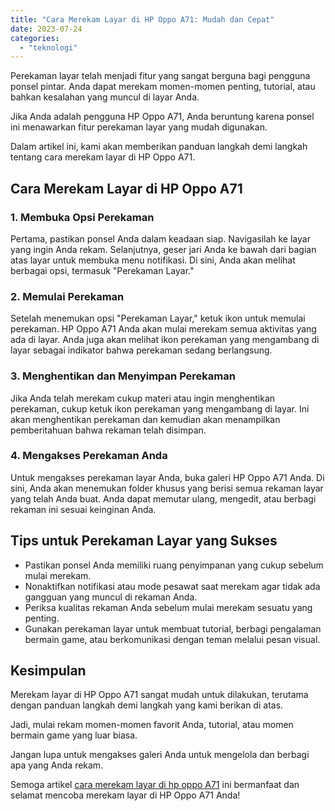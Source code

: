 ```yaml
---
title: "Cara Merekam Layar di HP Oppo A71: Mudah dan Cepat"
date: 2023-07-24
categories: 
  - "teknologi"
---
```


Perekaman layar telah menjadi fitur yang sangat berguna bagi pengguna ponsel pintar. Anda dapat merekam momen-momen penting, tutorial, atau bahkan kesalahan yang muncul di layar Anda.

Jika Anda adalah pengguna HP Oppo A71, Anda beruntung karena ponsel ini menawarkan fitur perekaman layar yang mudah digunakan.

Dalam artikel ini, kami akan memberikan panduan langkah demi langkah tentang cara merekam layar di HP Oppo A71.

## Cara Merekam Layar di HP Oppo A71

### 1\. Membuka Opsi Perekaman

Pertama, pastikan ponsel Anda dalam keadaan siap. Navigasilah ke layar yang ingin Anda rekam. Selanjutnya, geser jari Anda ke bawah dari bagian atas layar untuk membuka menu notifikasi. Di sini, Anda akan melihat berbagai opsi, termasuk "Perekaman Layar."

### 2\. Memulai Perekaman

Setelah menemukan opsi "Perekaman Layar," ketuk ikon untuk memulai perekaman. HP Oppo A71 Anda akan mulai merekam semua aktivitas yang ada di layar. Anda juga akan melihat ikon perekaman yang mengambang di layar sebagai indikator bahwa perekaman sedang berlangsung.

### 3\. Menghentikan dan Menyimpan Perekaman

Jika Anda telah merekam cukup materi atau ingin menghentikan perekaman, cukup ketuk ikon perekaman yang mengambang di layar. Ini akan menghentikan perekaman dan kemudian akan menampilkan pemberitahuan bahwa rekaman telah disimpan.

### 4\. Mengakses Perekaman Anda

Untuk mengakses perekaman layar Anda, buka galeri HP Oppo A71 Anda. Di sini, Anda akan menemukan folder khusus yang berisi semua rekaman layar yang telah Anda buat. Anda dapat memutar ulang, mengedit, atau berbagi rekaman ini sesuai keinginan Anda.

## Tips untuk Perekaman Layar yang Sukses

- Pastikan ponsel Anda memiliki ruang penyimpanan yang cukup sebelum mulai merekam.
- Nonaktifkan notifikasi atau mode pesawat saat merekam agar tidak ada gangguan yang muncul di rekaman Anda.
- Periksa kualitas rekaman Anda sebelum mulai merekam sesuatu yang penting.
- Gunakan perekaman layar untuk membuat tutorial, berbagi pengalaman bermain game, atau berkomunikasi dengan teman melalui pesan visual.

## Kesimpulan

Merekam layar di HP Oppo A71 sangat mudah untuk dilakukan, terutama dengan panduan langkah demi langkah yang kami berikan di atas.

Jadi, mulai rekam momen-momen favorit Anda, tutorial, atau momen bermain game yang luar biasa.

Jangan lupa untuk mengakses galeri Anda untuk mengelola dan berbagi apa yang Anda rekam.

Semoga artikel [cara merekam layar di hp oppo A71](https://ajiekusumadhany.com/cara-merekam-layar-di-hp-oppo-a71/) ini bermanfaat dan selamat mencoba merekam layar di HP Oppo A71 Anda!
